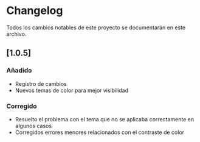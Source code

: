 # Changelog

Todos los cambios notables de este proyecto se documentarán en este archivo.

## [1.0.5]

### Añadido
- Registro de cambios
- Nuevos temas de color para mejor visibilidad

### Corregido
- Resuelto el problema con el tema que no se aplicaba correctamente en algunos casos
- Corregidos errores menores relacionados con el contraste de color